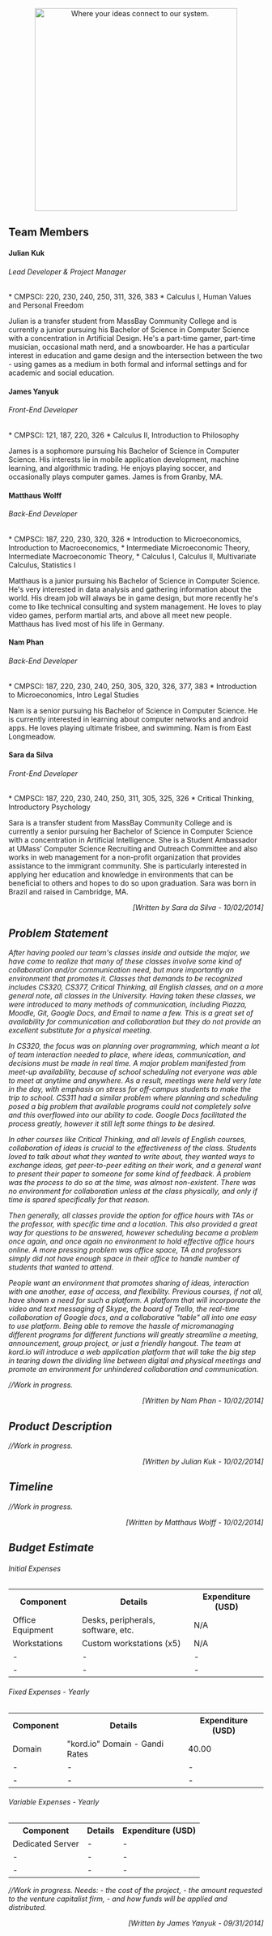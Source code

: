 <p align="center"><img src="https://trello-attachments.s3.amazonaws.com/540c6e8258f3b06826ac54ed/54149b93e8d3f86b7acb851f/750x317/dc13b374aa93a55f51bc7444c36f483d/kordio.jpg" width="400px" alt="Where your ideas connect to our system."></p>

<h2>Team Members</h2>

<h4>Julian Kuk</h4>
<h6><em>Lead Developer & Project Manager</em></h6>
	* CMPSCI: 220, 230, 240, 250, 311, 326, 383 
	* Calculus I, Human Values and Personal Freedom

Julian is a transfer student from MassBay Community College and is currently a junior pursuing his Bachelor of Science in Computer Science with a concentration in Artificial Design. He's a part-time gamer, part-time musician, occasional math nerd, and a snowboarder. He has a particular interest in education and game design and the intersection between the two - using games as a medium in both formal and informal settings and for academic and social education.

<h4>James Yanyuk</h4>
<h6><em>Front-End Developer</em></h6>
	* CMPSCI: 121, 187, 220, 326
	* Calculus II, Introduction to Philosophy

James is a sophomore pursuing his Bachelor of Science in Computer Science. His interests lie in mobile application development, machine learning, and algorithmic trading. He enjoys playing soccer, and occasionally plays computer games. James is from Granby, MA.

<h4>Matthaus Wolff</h4>
<h6><em>Back-End Developer</em></h6>
	* CMPSCI: 187, 220, 230, 320, 326
	* Introduction to Microeconomics, Introduction to Macroeconomics,
	* Intermediate Microeconomic Theory, Intermediate Macroeconomic Theory, 
	* Calculus I, Calculus II, Multivariate Calculus, Statistics I

Matthaus is a junior pursuing his Bachelor of Science in Computer Science. He's very interested in data analysis and gathering information about the world. His dream job will always be in game design, but more recently he's come to like technical consulting and system management. He loves to play video games, perform martial arts, and above all meet new people. Matthaus has lived most of his life in Germany. 

<h4>Nam Phan</h4>
<h6><em>Back-End Developer</em></h6>
	* CMPSCI: 187, 220, 230, 240, 250, 305, 320, 326, 377, 383
	* Introduction to Microeconomics, Intro Legal Studies

Nam is a senior pursuing his Bachelor of Science in Computer Science. He is currently interested in learning about computer networks and android apps. He loves playing ultimate frisbee, and swimming. Nam is from East Longmeadow.

<h4>Sara da Silva</h4>
<h6><em>Front-End Developer</em></h6>
	* CMPSCI: 187, 220, 230, 240, 250, 311, 305, 325, 326
	* Critical Thinking, Introductory Psychology

Sara is a transfer student from MassBay Community College and is currently a senior pursuing her Bachelor of Science in Computer Science with a concentration in Artificial Intelligence. She is a Student Ambassador at UMass’ Computer Science Recruiting and Outreach Committee and also works in web management for a non-profit organization that provides assistance to the immigrant community. She is particularly interested in applying her education and knowledge in environments that can be beneficial to others and hopes to do so upon graduation. Sara was born in Brazil and raised in Cambridge, MA.

<p align = "right"><i >[Written by Sara da Silva - 10/02/2014]</em></p>

<h2>Problem Statement</h2>

After having pooled our team's classes inside and outside the major, we have come to realize that many of these classes involve some kind of collaboration and/or communication need, but more importantly an environment that promotes it. Classes that demands to be recognized includes CS320, CS377, Critical Thinking, all English classes, and on a more general note, all classes in the University. Having taken these classes, we were introduced to many methods of communication, including Piazza, Moodle, Git, Google Docs, and Email to name a few. This is a great set of availability for communication and collaboration but they do not provide an excellent substitute for a physical meeting.

In CS320, the focus was on planning over programming, which meant a lot of team interaction needed to place, where ideas, communication, and decisions must be made in real time. A major problem manifested from meet-up availability, because of school scheduling not everyone was able to meet at anytime and anywhere. As a result, meetings were held very late in the day, with emphasis on stress for off-campus students to make the trip to school. CS311 had a similar problem where planning and scheduling posed a big problem that available programs could not completely solve and this overflowed into our ability to code. Google Docs facilitated the process greatly, however it still left some things to be desired.

In other courses like Critical Thinking, and all levels of English courses, collaboration of ideas is crucial to the effectiveness of the class. Students loved to talk about what they wanted to write about, they wanted ways to exchange ideas, get peer-to-peer editing on their work, and a general want to present their paper to someone for some kind of feedback. A problem was the process to do so at the time, was almost non-existent. There was no environment for collaboration unless at the class physically, and only if time is spared specifically for that reason.

Then generally, all classes provide the option for office hours with TAs or the professor, with specific time and a location. This also provided a great way for questions to be answered, however scheduling became a problem once again, and once again no environment to hold effective office hours online. A more pressing problem was office space, TA and professors simply did not have enough space in their office to handle number of students that wanted to attend.

People want an environment that promotes sharing of ideas, interaction with one another, ease of access, and flexibility. Previous courses, if not all, have shown a need for such a platform. A platform that will incorporate the video and text messaging of Skype, the board of Trello, the real-time collaboration of Google docs, and a collaborative "table" all into one easy to use platform. Being able to remove the hassle of micromanaging different programs for different functions will greatly streamline a meeting, announcement, group project, or just a friendly hangout. The team at kord.io will introduce a web application platform that will take the big step in tearing down the dividing line between digital and physical meetings and promote an environment for unhindered collaboration and communication. 


//Work in progress.

<p align = "right"><i >[Written by Nam Phan - 10/02/2014]</em></p>

<h2>Product Description</h2>
//Work in progress.

<p align = "right"><i >[Written by  Julian Kuk - 10/02/2014]</em></p>

<h2>Timeline</h2>
//Work in progress.

<p align = "right"><i > [Written by Matthaus Wolff - 10/02/2014]</em></p>


<h2>Budget Estimate</h2>

<table>
	<h6> Initial Expenses </h6>
	<tr>
		<th>Component</th>
		<th>Details</th>
		<th>Expenditure (USD)</th>
	</tr>
	<tr>
		<td>Office Equipment</td>
		<td>Desks, peripherals, software, etc.</td>
		<td>N/A</td>
	</tr>
	<tr>
		<td>Workstations</td>
		<td>Custom workstations (x5)</td>
		<td>N/A</td>
	</tr>
	<tr>
		<td>-</td>
		<td>-</td>
		<td>-</td>
	</tr>
	<tr>
		<td>-</td>
		<td>-</td>
		<td>-</td>
	</tr>
</table>


<table>
	<h6>Fixed Expenses - Yearly</h6>
	<tr>
		<th>Component</th>
		<th>Details</th>
		<th>Expenditure (USD)</th>
	</tr>
	<tr>
		<td>Domain</td>
		<td>"kord.io" Domain - Gandi Rates</td>
		<td>40.00</td>
	</tr>
	<tr>
		<td>-</td>
		<td>-</td>
		<td>-</td>
	</tr>
	<tr>
		<td>-</td>
		<td>-</td>
		<td>-</td>
	</tr>
</table>


<table>
	<h6>Variable Expenses - Yearly</h6>
	<tr>
		<th>Component</th>
		<th>Details</th>
		<th>Expenditure (USD)</th>
	</tr>
	<tr>
		<td>Dedicated Server</td>
		<td>-</td>
		<td>-</td>
	</tr>
	<tr>
		<td>-</td>
		<td>-</td>
		<td>-</td>
	</tr>
	<tr>
		<td>-</td>
		<td>-</td>
		<td>-</td>
	</tr>
</table>

//Work in progress. Needs:  - the cost of the project, - the amount requested to the venture capitalist firm, - and how funds will be applied and distributed.

<p align = "right"><i > [Written by James Yanyuk - 09/31/2014]</em></p>
